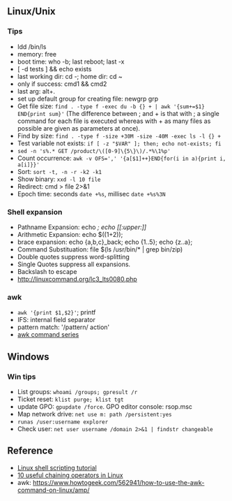 ## Linux/Unix
### Tips
* ldd /bin/ls
* memory: free
* boot time: who -b; last reboot; last -x
* [ -d tests ] && echo exists
* last working dir: cd -; home dir: cd ~
* only if success: cmd1 && cmd2
* last arg: alt+.
* set up default group for creating file: newgrp grp
* Get file size: `find . -type f -exec du -b {} + | awk '{sum+=$1} END{print sum}'` (The difference between ; and + is that with ; a single command for each file is executed whereas with + as many files as possible are given as parameters at once).
* Find by size: `find . -type f -size +30M -size -40M -exec ls -l {} +`
* Test variable not exists: `if [ -z "$VAR" ]; then; echo not-exists; fi`
* `sed -n 's%.* GET /product/\([0-9]\{5\}\)/.*%\1%p'`
* Count occurrence: `awk -v OFS=',' '{a[$1]++}END{for(i in a){print i, a[i]}}' `
* Sort: `sort -t, -n -r -k2 -k1`
* Show binary: `xxd -l 10 file`
* Redirect: cmd > file 2>&1
* Epoch time: seconds `date +%s`, millisec `date +%s%3N`

### Shell expansion
* Pathname Expansion: echo *; echo [[:upper:]]*
* Arithmetic Expansion: echo $((1+2)); 
* brace expansion: echo {a,b,c}_back; echo {1..5}; echo {z..a}; 
* Command Substituation: file $(ls /usr/bin/* | grep bin/zip)
* Double quotes suppress word-splitting
* Single Quotes suppress all expansions.
* Backslash to escape
* http://linuxcommand.org/lc3_lts0080.php


### awk
* `awk '{print $1,$2}'`; printf
* IFS: internal field separator
* pattern match: '/pattern/ action'
* [awk command series](https://www.tecmint.com/tag/awk-command/)

## Windows
### Win tips
* List groups: `whoami /groups; gpresult /r`
* Ticket reset: `klist purge; klist tgt`
* update GPO: `gpupdate /force`. GPO editor console: rsop.msc
* Map network drive: `net use m: path /persistent:yes`
* `runas /user:username explorer`
* Check user: `net user username /domain 2>&1 | findstr changeable`


## Reference
* [Linux shell scripting tutorial](https://bash.cyberciti.biz/guide/Main_Page)
* [10 useful chaining operators in Linux](https://www.tecmint.com/chaining-operators-in-linux-with-practical-examples/)
* awk: https://www.howtogeek.com/562941/how-to-use-the-awk-command-on-linux/amp/
